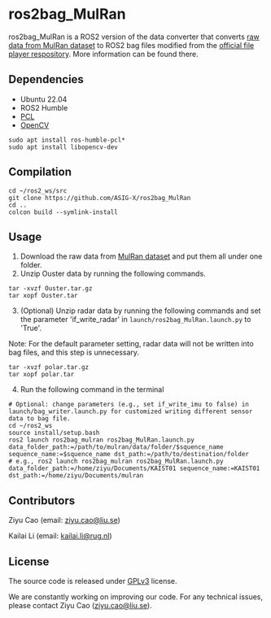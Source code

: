 # ros2bag_MulRan

ros2bag_MulRan is a ROS2 version of the data converter that converts [raw data from MulRan dataset](https://sites.google.com/view/mulran-pr/home) to ROS2 bag files modified from the [official file player respository](https://github.com/RPM-Robotics-Lab/file_player_mulran). More information can be found there.

## Dependencies
* Ubuntu 22.04
* ROS2 Humble
* [PCL](https://pointclouds.org/)
* [OpenCV](https://opencv.org/)
```
sudo apt install ros-humble-pcl*
sudo apt install libopencv-dev
```
## Compilation
```
cd ~/ros2_ws/src
git clone https://github.com/ASIG-X/ros2bag_MulRan
cd ..
colcon build --symlink-install
```
## Usage
1. Download the raw data from [MulRan dataset](https://sites.google.com/view/mulran-pr/home) and put them all under one folder.
2. Unzip Ouster data by running the following commands. 
```
tar -xvzf Ouster.tar.gz
tar xopf Ouster.tar
```
3. (Optional) Unzip radar data by running the following commands and set the parameter 'if_write_radar' in `launch/ros2bag_MulRan.launch.py` to 'True'.

Note: For the default parameter setting, radar data will not be written into bag files, and this step is unnecessary.
```
tar -xvzf polar.tar.gz
tar xopf polar.tar
```
4. Run the following command in the terminal 
```
# Optional: change parameters (e.g., set if_write_imu to false) in launch/bag_writer.launch.py for customized writing different sensor data to bag file.
cd ~/ros2_ws
source install/setup.bash
ros2 launch ros2bag_mulran ros2bag_MulRan.launch.py data_folder_path:=/path/to/mulran/data/folder/$squence_name sequence_name:=$squence_name dst_path:=/path/to/destination/folder
# e.g., ros2 launch ros2bag_mulran ros2bag_MulRan.launch.py data_folder_path:=/home/ziyu/Documents/KAIST01 sequence_name:=KAIST01 dst_path:=/home/ziyu/Documents/mulran
```
## Contributors
Ziyu Cao (email: ziyu.cao@liu.se)

Kailai Li (email: kailai.li@rug.nl)
## License
The source code is released under [GPLv3](https://www.gnu.org/licenses/) license.

We are constantly working on improving our code. For any technical issues, please contact Ziyu Cao (ziyu.cao@liu.se).
